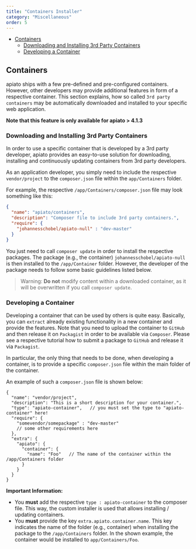```yaml
---
title: "Containers Installer"
category: "Miscellaneous"
order: 5
---
```


- [Containers](#containers)
  * [Downloading and Installing 3rd Party Containers](#downloading-and-installing-3rdPartyContainers)
  * [Developing a Container](#developing-a-container)


<a name="containers"></a>
## Containers

apiato ships with a few pre-defined and pre-configured containers. However, other developers may provide additional
features in form of a respective container. This section explains, how so called `3rd party containers` may be
automatically downloaded and installed to your specific web application.

**Note that this feature is only available for apiato > 4.1.3**

<a name="downloading-and-installing-3rdPartyContainers"></a>
### Downloading and Installing 3rd Party Containers

In order to use a specific container that is developed by a 3rd party developer, apiato provides an easy-to-use solution 
for downloading, installing and continuously updating containers from 3rd party developers.

As an application developer, you simply need to include the respective `vendor/project` to the
`composer.json` file within the `app/Containers` folder.

For example, the respective `/app/Containers/composer.json` file may look something like this:

```json
{
  "name": "apiato/containers",
  "description": "Composer file to include 3rd party containers.",
  "require": {
    "johannesschobel/apiato-null" : "dev-master"
  }
}

```

You just need to call `composer update` in order to install the respective packages. The package (e.g., the container)
`johannesschobel/apiato-null` is then installed to the `/app/Container` folder. However, the developer of the package
needs to follow some basic guidelines listed below.

> Warning: **Do not** modify content within a downloaded container, as it will be overwritten if you call `composer update`.

<a name="developing-a-container"></a>
### Developing a Container

Developing a container that can be used by others is quite easy. Basically, you can `extract` already existing functionality
in a new container and provide the features. Note that you need to upload the container to `GitHub` and then release
it on `Packagist` in order to be available via `Composer`. Please see a respective tutorial how to submit a package
to `GitHub` and release it via `Packagist`.

In particular, the only thing that needs to be done, when developing a container, is to provide a specific `composer.json` 
file within the main folder of the container.

An example of such a `composer.json` file is shown below:

```
{
  "name": "vendor/project",
  "description": "This is a short description for your container.",
  "type": "apiato-container",   // you must set the type to "apiato-container" here!
  "require": {
    "somevendor/somepackage" : "dev-master"
    // some other requirements here
  },
  "extra": {
    "apiato": {
      "container": {
        "name": "Foo"   // The name of the container within the /app/Containers folder
      }
    }
  }
}
```

**Important Information:**
* You **must** add the respective `type : apiato-container` to the composer file. This way, the custom installer is used
that allows installing / updating containers.
* You **must** provide the key `extra.apiato.container.name`. This key indicates the name of the folder (e.g., container)
when installing the package to the `/app/Containers` folder. In the shown example, the container would be installed to
`app/Containers/Foo`.
